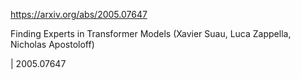 https://arxiv.org/abs/2005.07647

Finding Experts in Transformer Models (Xavier Suau, Luca Zappella, Nicholas Apostoloff)

| 2005.07647